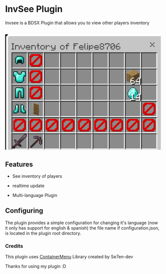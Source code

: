 
# InvSee Plugin

Invsee is a BDSX Plugin that allows you to view other players inventory

![Preview Image](./resources/preview.png)
---

## Features
- See inventory of players

- realtime update

- Multi-language Plugin

## Configuring

The plugin provides a simple configuration for changing it's language (now it only has support for english & spanish)
the file name if configuration.json, is located in the plugin root directory.

### Credits

This plugin uses [ContainerMenu](https://github.com/Se7en-dev/ContainerMenu) Library created by Se7en-dev


Thanks for using my plugin :D
